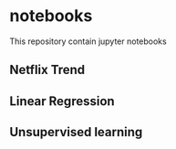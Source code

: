 # notebooks
This repository contain jupyter notebooks
## Netflix Trend
## Linear Regression
## Unsupervised learning
